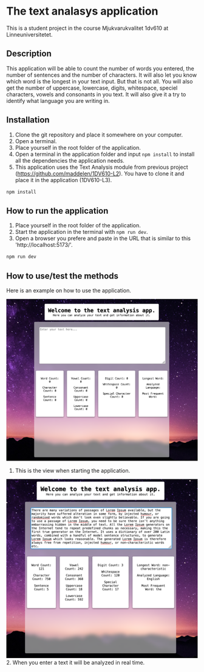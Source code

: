 # The text analasys application

This is a student project in the course Mjukvarukvalitet 1dv610 at Linneuniversitetet.

## Description
This application will be able to count the number of words you entered, the number of sentences and the number of characters. It will also let you know which word is the longest in your text input. But that is not all. You will also get the number of uppercase, lowercase, digits, whitespace, speciel characters, vowels and consonants in you text. It will also give it a try to identify what language you are writing in.

## Installation
1. Clone the git repository and place it somewhere on your computer.
2. Open a terminal.
3. Place yourself in the root folder of the application.
4. Open a terminal in the application folder and input ```npm install``` to install all the dependencies the application needs.
5. This application uses the Text Analysis module from previous project (https://github.com/maddelen/1DV610-L2). You have to clone it and place it in the application (1DV610-L3).

```bash
npm install
```

## How to run the application
1. Place yourself in the root folder of the application.
2. Start the application in the terminal with ```npm run dev```.
3. Open a browser you prefere and paste in the URL that is similar to this 'http://localhost:5173/'.

```bash
npm run dev
```

## How to use/test the methods

Here is an example on how to use the application.

![Start view](./src/images/start.png)
1. This is the view when starting the application.

![Analyzing text](./src/images/analyzing-text.png)
2. When you enter a text it will be analyzed in real time.
